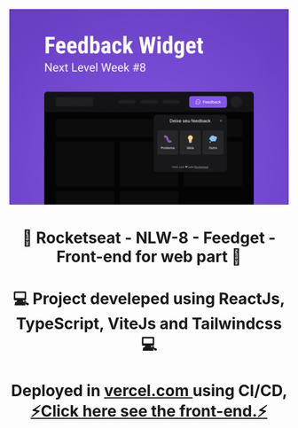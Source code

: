 <img src="photo_readme/Capa.png">
<h1 align = "center">
    🚀 Rocketseat - NLW-8 - Feedget - Front-end for web part 🚀
</h1>
<h1 align = "center">
    💻 Project develeped using ReactJs, TypeScript, ViteJs and Tailwindcss 💻
</h1>
<h1 align = "center">
    Deployed in 
    <a href="https://vercel.com/">
        vercel.com
    </a> 
    using CI/CD, 
    <a href="https://nlw-8-web-eight.vercel.app/">
        ⚡Click here see the front-end.⚡
    </a> 
</h1>